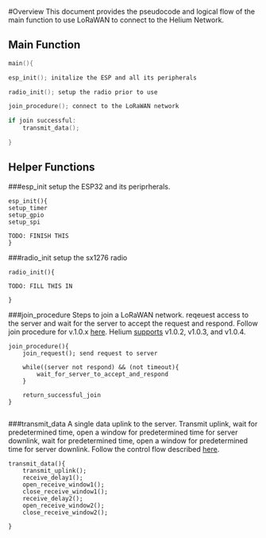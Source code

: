 #Overview
This document provides the pseudocode and logical flow of the main function to use LoRaWAN to connect to the Helium Network.

## Main Function
```c
main(){

esp_init(); initalize the ESP and all its peripherals

radio_init(); setup the radio prior to use

join_procedure(); connect to the LoRaWAN network   

if join successful:
	transmit_data();

}
```


## Helper Functions

###esp_init
setup the ESP32 and its periprherals.

```
esp_init(){
setup_timer
setup_gpio
setup_spi

TODO: FINISH THIS
}
```

###radio_init
setup the sx1276 radio

```
radio_init(){

TODO: FILL THIS IN

}
```

###join_procedure
Steps to join a LoRaWAN network. reqeuest access to the server and wait for the server to accept the request and respond. Follow join procedure for v.1.0.x [here](https://www.thethingsnetwork.org/docs/lorawan/end-device-activation/). Helium [supports](https://docs.helium.com/use-the-network/devices/) v1.0.2, v1.0.3, and v1.0.4. 

```
join_procedure(){
	join_request(); send request to server
	
	while((server not respond) && (not timeout){
		wait_for_server_to_accept_and_respond
	}
	
	return_successful_join
}


```

###transmit_data
A single data uplink to the server. Transmit uplink, wait for predetermined time, open a window for predetermined time for server downlink, wait for predetermined time, open a window for predetermined time for server downlink. Follow the control flow described [here](https://ubidots.com/blog/explaining-lorawan/).

```
transmit_data(){
	transmit_uplink();
	receive_delay1();
	open_receive_window1();
	close_receive_window1();
	receive_delay2();
	open_receive_window2();
	close_receive_window2();
	
}

```




